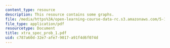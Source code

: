 ```yaml
---
content_type: resource
description: This resource contains some graphs.
file: /media/https%3A/open-learning-course-data-rc.s3.amazonaws.com/5-13-organic-chemistry-ii-fall-2006/c787a60d32e7afe79017a91f4d6f074d_xtra_spec_prob_1.pdf
file_type: application/pdf
resourcetype: Document
title: xtra_spec_prob_1.pdf
uid: c787a60d-32e7-afe7-9017-a91f4d6f074d
---
```

